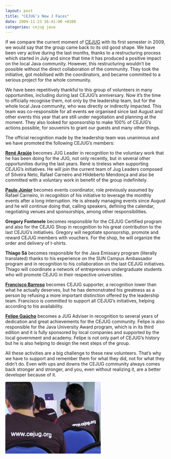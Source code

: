 ```yaml
---
layout: post
title: "CEJUG’s New J Faces"
date: 2009-11-23 16:41:00 +0200
categories: cejug java
---
```


If we compare the current moment of [CEJUG](http://www.cejug.org/) with its first semester in 2009, we would say that the group came back to its old good shape. We have been very active during the last months, thanks to a restructuring process which started in July and since that time it has produced a positive impact on the local Java community. However, this restructuring wouldn’t be possible without the direct collaboration of the community. They took the initiative, got mobilised with the coordinators, and became committed to a serious project for the whole community.


We have been repetitively thankful to this group of volunteers in many opportunities, including during last CEJUG’s anniversary. Now it’s the time to officially recognise them, not only by the leadership team, but for the whole local Java community, who was directly or indirectly impacted. This team was co-responsible for all events we organised since last August and other events this year that are still under negotiation and planning at the moment. They also looked for sponsorship to make 100% of CEJUG’s actions possible, for souvenirs to grant our guests and many other things.

The official recognition made by the leadership team was unanimous and we have promoted the following CEJUG’s members:

**[René Araújo](http://renearaujo.blogspot.com/)** becomes JUG Leader in recognition to the voluntary work that he has been doing for the JUG, not only recently, but in several other opportunities during the last years. René is tireless when supporting CEJUG’s initiatives. He will join the current team of Jug Leaders composed of Silveira Neto, Rafael Carneiro and Hildeberto Mendonça and also be committed with a voluntary work in benefit of the group indefinitely.

**[Paulo Júnior](http://www.paulojdev.com.br/)** becomes events coordinator, role previously assumed by Rafael Carneiro, in recognition of his initiative to leverage the monthly events after a long interruption. He is already managing events since August and he will continue doing that, calling speakers, defining the calendar, negotiating venues and sponsorships, among other responsibilities.

**Gregory Fontenele** becomes responsible for the CEJUG Certified program and also for the CEJUG Shop in recognition to his great contribution to the last CEJUG’s initiatives. Gregory will negotiate sponsorship, promote and reward CEJUG members with vouchers. For the shop, he will organize the order and delivery of t-shirts.

**Thiago Sá** becomes responsible for the Java Emissary program (literally translated) thanks to his experience on the SUN Campus Ambassador program and in recognition to his collaboration on the last CEJUG initiatives. Thiago will coordinate a network of entrepreneurs undergraduate students who will promote CEJUG in their respective universities.

**[Francisco Barroso](http://www.franciscobarroso.blogspot.com/)** becomes CEJUG supporter, a recognition lower than what he actually deserves, but he has demonstrated his greatness as a person by refusing a more important distinction offered by the leadership team. Francisco is committed to support all CEJUG’s initiatives, helping according to his availability.

**[Felipe Gaúcho](http://weblogs.java.net/blog/felipegaucho/)** becomes a JUG Adviser in recognition to several years of dedication and great achievements for the CEJUG community. Felipe is also responsible for the Java University Award program, which is in its third edition and it is fully sponsored by local companies and supported by the local government and academy. Felipe is not only part of CEJUG’s history but he is also helping to design the next steps of the group.

All these activities are a big challenge to these new volunteers. That’s why we have to support and remember them for what they did, not for what they didn’t do. Even with ups and downs the CEJUG community always comes back stronger and stronger, and you, even without realizing it, are a better developer because of it.

![2408150459_7e59ee3b89-300x225.jpg](/images/posts/2408150459_7e59ee3b89-300x225.jpg)
